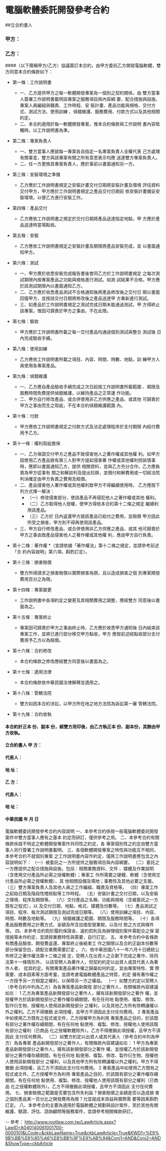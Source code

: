 
電腦軟體委託開發參考合約
========================

##立合約書人

### 甲方：
    
### 乙方：
    
####（以下簡稱甲方/乙方）協議簽訂本合約，由甲方委託乙方開發電腦軟體，雙方同意本合約條款如下：

* 第一條：工作說明書
  * 一、乙方提供甲方之每一軟體開發專案為一個別之契約關係，由
            雙方當事人簽署工作說明書載明該專案之服務項目與內容綱
            要、配合措施與設施、專案人員編組與職責、工作時程、安
            裝計畫、產品功能與規格、交付方式、測試方法、使用訓練
            、偵錯維護、服務費用、付款方式以及其他相關約定。
  * 二、本合約適用於每一軟體開發專案，惟本合約條款與工作說明
            書內容牴觸時，以工作說明書為準。

* 第二條：專案負責人
  * 一、雙方當事人應就每一專案各自指定一名專案負責人全權代表
            己方處理有關事宜，雙方與該專案有關之所有意思表示均應
            送達雙方專案負責人。
  * 二、任一方更換其專案負責人，應於事前以書面通知另一方。
* 第三條：安裝環境之準備
  * 乙方應於工作說明書規定之安裝計畫交付日期將安裝計畫及環境
        評估資料交付甲方，甲方應於工作說明書規定之產品交付日期前
        依安裝計畫備妥安裝環境，以便乙方進行安裝工作。
* 第四條：產品交付
  * 乙方應依工作說明書之規定於交付日期將產品送達指定地點，甲
        方應於產品送達時當場點收。
* 第五條：安裝
  * 乙方應依工作說明書規定之安裝計畫及期限將產品安裝完成，並
        以書面通知甲方。
* 第六條：測試
  * 一、甲方應於收悉安裝完成報告書後會同乙方於工作說明書規定
            之每次測試期限內按專案產品之功能與規格進行測試。如測
            試結果不合格，甲方應於該測試期限內以書面通知乙方。
  * 二、乙方應於收悉產品測試不合格通知後將產品修改後之交付日
            期以書面回復甲方，並按該交付日期將修改後之產品送達甲
            方重新進行測試。
  * 三、如產品於工作說明書規定之測試完成日期未能通過測試，甲
            方得終止該專案。惟因可歸責於甲方之事由，不在此限。
* 第七條：驗收
  * 甲方應於工作說明書所載之每一交付產品均通過個別測試與整合
        測試後  日內完成驗收手續。
* 第八條：使用訓練
  * 乙方應依工作說明書所載之項目、內容、時間、時數、地點，訓
        練甲方人員使用各專案產品。
* 第九條：偵錯維護
  * 一、乙方應自產品驗收手續完成之次日起按工作說明書所載範圍
            、期限及服務時間免費提供偵錯維護，以維持產品之正常運
            作功能。
  * 二、甲方自行修改產品、或合併使用非乙方供應之產品、或其他
            可歸責於甲方之事由而生之瑕疵，不在本合約偵錯維護範圍
            內。
* 第十條：付款
  * 甲方應依工作說明書規定之付款方式及法定處理程序於支付期限
        內給付費用予乙方。
* 第十一條：權利瑕疵擔保
  * 一、乙方保證交付甲方之產品不致侵害他人之著作權或其他權
              利。如甲方因使用乙方產品致有第三人對甲方提起侵害著
              作權或其他權利控訴情事時，應即以書面通知乙方，提供
              相關資料，並與乙方充分合作。乙方應負責為甲方從事有
              關之和解談判及提出抗辯，並償付和解費用或一切經法院
              判決確定由甲方負責之費用及賠償。
  * 二、產品侵害他人著作權或其他權利致甲方不得繼續使用時，
              乙方應按下列方式擇一解決：
    * （一）修改侵害部分，使該產品不再侵犯他人之著作權或其他
                權利。
    * （二）乙方取得他人授權，使甲方得依本合約第十二條之規定
                繼續利用該產品。
    * （三）乙方於  日內返還甲方就該產品已給付之費用，並賠償
                甲方因此所受之損害，甲方則不得再使用該產品。
  * 三、甲方自行修改產品、或合併使用非乙方供應之產品、或其
              他可歸責於甲方之事由致產品侵害他人之著作權或其他權
              利，應由甲方自行負責。
* 第十二條：著作權
  *（宜請依據「著作權法」第十二條之規定，並請參考前述「合
          約內容說明」第六項，斟酌訂定）。
* 第十三條：損害賠償
  * 雙方所得請求之損害賠償以實際損害為限，且以造成損害之個
          別專案開發費用百分之為限。
* 第十四條：專案變更
  * 工作說明書中各項約定之變更及其相關費用之調整，應經雙方
          同意後以書面為之。
* 第十五條：專案終止
  * 專案因可歸責於甲方之事由終止時，乙方應於收悉甲方通知後
            日內結束該專案工作，並將已進行部分移交甲方點收，甲方
          應按前述經點收部分支付費用予乙方以為賠償。
* 第十六條：合約修改
  * 本合約條款之修改應經雙方同意後以書面為之。
* 第十七條：適用法律
  * 本合約條款依中華民國法律解釋並適用之。
* 第十八條：管轄法院
  * 雙方如因本合約涉訟，以甲方所在地之地方法院為訴訟第一審
          管轄法院。
* 第十九條：合約收執

#### 本合約計正本  份、副本  份，經雙方用印後，由乙方執正本  份、副本份，其餘由甲方收執。

#### 立合約書人  甲  方：
#### 代表人：
#### 地  址：
#### 乙  方：
#### 代表人：
#### 地  址：

#### 中華民國           年           月          日


電腦軟體委託開發參考合約內容說明
一、本參考合約係按一般電腦軟體委託開發案件中雙方當事人應有之基本
    約定而研訂，僅供參考之用。
二、本參考合約有關條款係就不特定之軟體開發專案作共同性之約定，各
    專案個別性之約定由雙方當事人另行簽署工作說明書載明。
三、各個軟體開發專案之特性與功能互不相同，本參考合約不就個別專案
    之工作說明書內容作約定，僅將工作說明書應包含之內容說明如下：
（一）被委託之一方所提供之服務項目與內容綱要。
（二）委託之一方應提供之配合措施與設施，包括：相關業務資料、文件
      、媒體及作業說明（含使用交付產品所必需之授權軟體）；專案工
      作所需要之硬體、軟體（含使用交付產品所必需之授權軟體）、其
      他相關設備及場地；事務性及其他必要之支援。
（三）雙方專案負責人及其他人員之工作編組、職責及資格等。
（四）專案工作之起始日期及階段性稽核點等工作時程。
（五）安裝計畫之交付日期，以及安裝之環境、程序及期限等。
（六）交付產品之名稱、功能與規格（含被委託之一方既有之程式），以
      及交付日期、地點、格式、媒體及份數等。
（七）產品測試之項目、程序、每次測試期限及測試完成日期等。
（八）使用訓練之項目、內容、時間、時數及地點等。
（九）偵錯維護之範圍、期限及服務時間等。
（十）各項產品服務費用之計費方式、金額及所含加值型營業稅，以及付
      款之方式與條件等。
四、本參考合約對於履約保證金、違約罰則及為辦理個別案件需配合之保
    密措施等未作約定，宜請按業務特性與需要，自行訂定。
五、本參考合約中各條款有關產品驗收、開發費返還、專案終止後結束工
    作之期限以及合約正副本份數等部分保留空白，請配合業務需要訂定
    。
六、依中華民國八十一年六月十日總統公布修正之著作權法第十二條之規
    定，受聘人在出資人之企劃下完成之著作，除同法第十一條情形外，
    以該受聘人為著作人，但契約約定以出資人或其代表人為著作人者，
    從其約定。有關專案產品著作權之歸屬如何約定，宜由專案特性、實
    際需要、成本因素等方面考量，並請考慮電腦軟體產品之特質，約定
    擁有著作權之一方授予另一方相當之權利，以保障另一方之權益。
（一）如雙方約定以受聘人（參考合約中列為乙方）為各專案產品新開發
      部分之著作人，有關條款內容建議如左：
      1 乙方為專案產品新開發部分之著作人，擁有該新開發部分之著作
        權，並授權甲方於該新開發部分之著作權存續期間，有在任何地
        點使用、複製、修改、製作衍生物、授權他人使用該新開發部分
        之權利，以及其他乙方所有除轉讓權以外之權利。乙方不得撤銷
        此項授權，且甲方不須因此支付任何費用。
      2 專案產品中如使用乙方既有之程式或文件，乙方授權甲方為利用
        專案產品之目的，於該既有部分之著作權存續期間，有在任何地
        點使用、複製、修改、授權他人使用該既有部分之權利（已商品
        化之授權軟體除外）。乙方不得撤銷此項授權，且甲方不須因此
        支付任何費用。
（二）如雙方約定以出資人或其代表人（參考合約中列為甲方）為各專案
      產品新開發部分之著作人，有關條款內容建議如左：
      1 甲方為專案產品新開發部分之著作人，擁有該新開發部分之著作
        權，並授權乙方於該新開發部分之著作權存續期間，有在任何地
        點使用、複製、修改、製作衍生物、授權他人使用該新開發部分
        之權利，以及其他甲方所有除轉讓權以外之權利。甲方不得撤銷
        此項授權，且乙方不須因此支付任何費用。
      2 專案產品中如使用乙方既有之程式或文件，乙方授權甲方為利用
        專案產品之目的，於該既有部分之著作權存續期間，有在任何地
        點使用、複製、修改、授權他人使用該既有部分之權利（已商品
        化之授權軟體除外）。乙方不得撤銷此項授權，且甲方不須因此
        支付任何費用。
七、損害賠償之範圍是否要包含所失利益？損害賠償之金額是否以造成損
    害之個別產品某一百分比之開發費用為限？允宜就成本效益與實際需
    要等因素斟酌訂定。
八、本參考合約主要為適用於電腦軟體之規劃與設計案件，至於其他有關
    維護、驗證、評估、諮詢顧問等服務案件，宜請參考相關條款研訂。

--
參考：
http://www.rootlaw.com.tw/LawArticle.aspx?LawID=A040140061001700-0000101&LCode=&ckbLawName=True&ckbLawArticle=True&KWD1=%E9%9B%BB%E8%85%A6%E8%BB%9F%E9%AB%94&Conj1=AND&Conj2=AND&ShowType=ckbArticle

